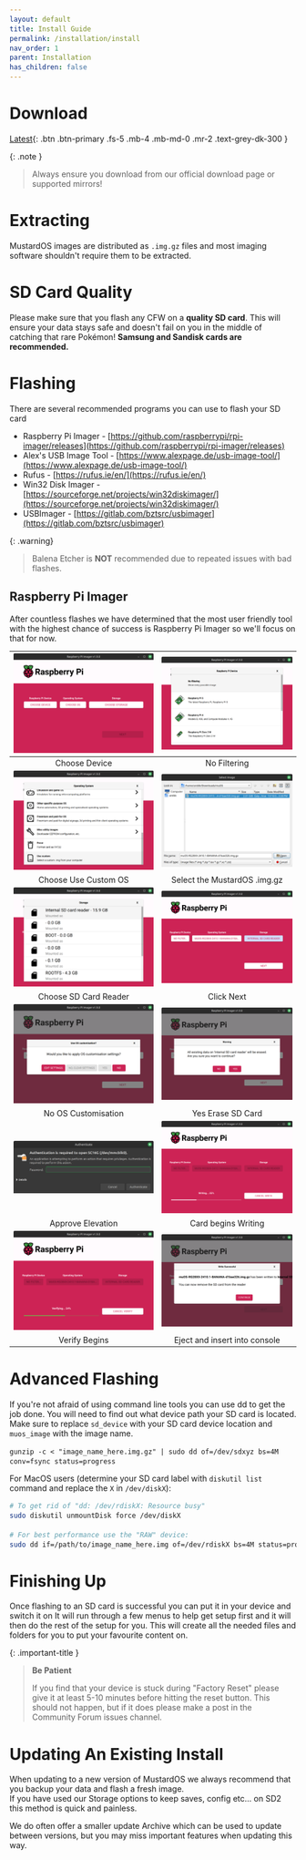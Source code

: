 ```yaml
---
layout: default
title: Install Guide
permalink: /installation/install
nav_order: 1
parent: Installation
has_children: false
---
```


# Download

[Latest](/release/current/silly){: .btn .btn-primary .fs-5 .mb-4 .mb-md-0 .mr-2 .text-grey-dk-300 }

{: .note }
> Always ensure you download from our official download page or supported mirrors!

# Extracting

MustardOS images are distributed as `.img.gz` files and most imaging software shouldn't require them to be extracted.

# SD Card Quality

Please make sure that you flash any CFW on a **quality SD card**.
This will ensure your data stays safe and doesn't fail on you in the middle of catching that rare Pokémon!
**Samsung and Sandisk cards are recommended.**

# Flashing

There are several recommended programs you can use to flash your SD card

* Raspberry Pi Imager - [https://github.com/raspberrypi/rpi-imager/releases](https://github.com/raspberrypi/rpi-imager/releases)
* Alex's USB Image Tool - [https://www.alexpage.de/usb-image-tool/](https://www.alexpage.de/usb-image-tool/)
* Rufus - [https://rufus.ie/en/](https://rufus.ie/en/)
* Win32 Disk Imager - [https://sourceforge.net/projects/win32diskimager/](https://sourceforge.net/projects/win32diskimager/)
* USBImager - [https://gitlab.com/bztsrc/usbimager](https://gitlab.com/bztsrc/usbimager)

{: .warning}
>
> Balena Etcher is **NOT** recommended due to repeated issues with bad flashes.

## Raspberry Pi Imager

After countless flashes we have determined that the most user friendly tool with the highest chance of success is
Raspberry Pi Imager so we'll focus on that for now.

| ![](assets/images/rpi-001.png) | ![](assets/images/rpi-002.png) |
|:------------------------------:|:------------------------------:|
|         Choose Device          |          No Filtering          |
| ![](assets/images/rpi-003.png) | ![](assets/images/rpi-004.png) |
|      Choose Use Custom OS      |  Select the MustardOS .img.gz  |
| ![](assets/images/rpi-005.png) | ![](assets/images/rpi-006.png) |
|     Choose SD Card Reader      |           Click Next           |
| ![](assets/images/rpi-007.png) | ![](assets/images/rpi-008.png) |
|      No OS Customisation       |       Yes Erase SD Card        |
| ![](assets/images/rpi-009.png) | ![](assets/images/rpi-010.png) |
|       Approve Elevation        |      Card begins Writing       |
| ![](assets/images/rpi-011.png) | ![](assets/images/rpi-012.png) |
|         Verify Begins          | Eject and insert into console  |

# Advanced Flashing

If you're not afraid of using command line tools you can use dd to get the job done.
You will need to find out what device path your SD card is located.
Make sure to replace `sd_device` with your SD card device location and `muos_image` with the image name.

``gunzip -c < "image_name_here.img.gz" | sudo dd of=/dev/sdxyz bs=4M conv=fsync status=progress``

For MacOS users (determine your SD card label with `diskutil list` command and replace the `X` in `/dev/diskX`):

```bash
# To get rid of "dd: /dev/rdiskX: Resource busy"
sudo diskutil unmountDisk force /dev/diskX

# For best performance use the "RAW" device:
sudo dd if=/path/to/image_name_here.img of=/dev/rdiskX bs=4M status=progress && sync
```

# Finishing Up

Once flashing to an SD card is successful you can put it in your device and switch it on
It will run through a few menus to help get setup first and it will then do the rest of the setup for you.
This will create all the needed files and folders for you to put your favourite content on.

{: .important-title }
> **Be Patient**
>
>If you find that your device is stuck during "Factory Reset" please give it at least 5-10 minutes before hitting the
> reset button. This should not happen, but if it does please make a post in the Community Forum issues channel.

# Updating An Existing Install

When updating to a new version of MustardOS we always recommend that you backup your data and flash a fresh image.   
If you have used our Storage options to keep saves, config etc... on SD2 this method is quick and painless.

We do often offer a smaller update Archive which can be used to update between versions, but you may miss important
features when updating this way.

<div itemscope itemtype="https://schema.org/WebSite">
  <meta itemprop="url" content="https://muos.dev"/>
  <meta itemprop="name" content="MustardOS - Custom Firmware"/>
</div>
